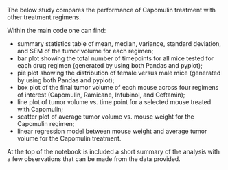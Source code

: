 The below study compares the performance of Capomulin treatment with other treatment regimens.

Within the main code one can find:
- summary statistics table of mean, median, variance, standard deviation, and SEM of the tumor volume for each regimen;
- bar plot showing the total number of timepoints for all mice tested for each drug regimen (generated by using both Pandas and pyplot);
- pie plot showing the distribution of female versus male mice (generated by using both Pandas and pyplot);
- box plot of the final tumor volume of each mouse across four regimens of interest (Capomulin, Ramicane, Infubinol, and Ceftamin);
- line plot of tumor volume vs. time point for a selected mouse treated with Capomulin;
- scatter plot of average tumor volume vs. mouse weight for the Capomulin regimen;
- linear regression model between mouse weight and average tumor volume for the Capomulin treatment.

At the top of the notebook is included a short summary of the analysis with a few observations that can be made from the data provided.
